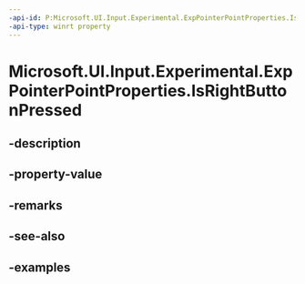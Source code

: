 ```yaml
---
-api-id: P:Microsoft.UI.Input.Experimental.ExpPointerPointProperties.IsRightButtonPressed
-api-type: winrt property
---
```


# Microsoft.UI.Input.Experimental.ExpPointerPointProperties.IsRightButtonPressed

<!--
public bool IsRightButtonPressed { get; }
-->


## -description

## -property-value

## -remarks

## -see-also

## -examples


